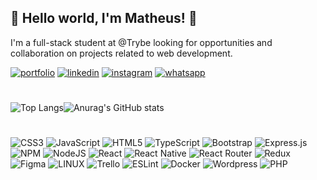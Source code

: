 
## 🚀 Hello world, I'm Matheus! 👋

I'm a full-stack student at @Trybe looking for opportunities and collaboration on projects related to web development.

[![portfolio](https://img.shields.io/badge/my_portfolio-000?style=for-the-badge&logo=ko-fi&logoColor=white)](https://mthalmeida.github.io/portifolio//) [![linkedin](https://img.shields.io/badge/linkedin-0e76a8?style=for-the-badge&logo=linkedin&logoColor=white)](https://www.linkedin.com/in/mthalmeida/) [![instagram](https://img.shields.io/badge/instagram-db7093?style=for-the-badge&logo=instagram&logoColor=white)](https://www.instagram.com/mthalmeida/) [![whatsapp](https://img.shields.io/badge/whatsapp-009063?style=for-the-badge&logo=whatsapp&logoColor=white)](https://api.whatsapp.com/send?phone=5531994405788&text=Ol%C3%A1,%20vim%20pelo%20seu%20perfil%20do%20GitHub!)

#
![Top Langs](https://github-readme-stats.vercel.app/api/top-langs/?username=mthalmeida&theme=algolia&logoColor=white)![Anurag's GitHub stats](https://github-readme-stats.vercel.app/api?username=mthalmeida&hide=contribs,prs&show_icons=true&count_private=true&theme=algolia)

#
![CSS3](https://img.shields.io/badge/css3-%231572B6.svg?style=for-the-badge&logo=css3&logoColor=white) ![JavaScript](https://img.shields.io/badge/javascript-%23323330.svg?style=for-the-badge&logo=javascript&logoColor=%23F7DF1E) ![HTML5](https://img.shields.io/badge/html5-%23E34F26.svg?style=for-the-badge&logo=html5&logoColor=white) ![TypeScript](https://img.shields.io/badge/typescript-%23007ACC.svg?style=for-the-badge&logo=typescript&logoColor=white) ![Bootstrap](https://img.shields.io/badge/bootstrap-%23563D7C.svg?style=for-the-badge&logo=bootstrap&logoColor=white) ![Express.js](https://img.shields.io/badge/express.js-%23404d59.svg?style=for-the-badge&logo=express&logoColor=%2361DAFB) ![NPM](https://img.shields.io/badge/NPM-%23000000.svg?style=for-the-badge&logo=npm&logoColor=white) ![NodeJS](https://img.shields.io/badge/node.js-6DA55F?style=for-the-badge&logo=node.js&logoColor=white) ![React](https://img.shields.io/badge/react-%2320232a.svg?style=for-the-badge&logo=react&logoColor=%2361DAFB) ![React Native](https://img.shields.io/badge/react_native-%2320232a.svg?style=for-the-badge&logo=react&logoColor=%2361DAFB) ![React Router](https://img.shields.io/badge/React_Router-CA4245?style=for-the-badge&logo=react-router&logoColor=white) ![Redux](https://img.shields.io/badge/redux-%23593d88.svg?style=for-the-badge&logo=redux&logoColor=white) 	![Figma](https://img.shields.io/badge/figma-%23F24E1E.svg?style=for-the-badge&logo=figma&logoColor=white) ![LINUX](https://img.shields.io/badge/Linux-FCC624?style=for-the-badge&logo=linux&logoColor=black) ![Trello](https://img.shields.io/badge/Trello-%23026AA7.svg?style=for-the-badge&logo=Trello&logoColor=white) ![ESLint](https://img.shields.io/badge/ESLint-4B3263?style=for-the-badge&logo=eslint&logoColor=white) ![Docker](https://img.shields.io/badge/docker-%230db7ed.svg?style=for-the-badge&logo=docker&logoColor=white) ![Wordpress](https://img.shields.io/badge/Wordpress-04739b?style=for-the-badge&logo=wordpress&logoColor=white) ![PHP](https://img.shields.io/badge/PHP-7279b0?style=for-the-badge&logo=php&logoColor=white)


